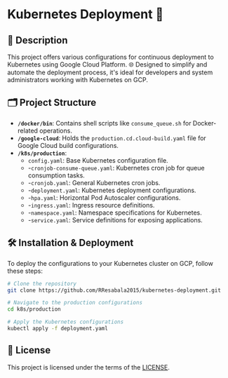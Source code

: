 # Kubernetes Deployment 🚀

## 📖 Description

This project offers various configurations for continuous deployment to Kubernetes using Google Cloud Platform. 🌐 Designed to simplify and automate the deployment process, it's ideal for developers and system administrators working with Kubernetes on GCP.

## 🗂 Project Structure

- **`/docker/bin`**: Contains shell scripts like `consume_queue.sh` for Docker-related operations.
- **`/google-cloud`**: Holds the `production.cd.cloud-build.yaml` file for Google Cloud build configurations.
- **`/k8s/production`**:
  - `config.yaml`: Base Kubernetes configuration file.
  - -`cronjob-consume-queue.yaml`: Kubernetes cron job for queue consumption tasks.
  - -`cronjob.yaml`: General Kubernetes cron jobs.
  - -`deployment.yaml`: Kubernetes deployment configurations.
  - -`hpa.yaml`: Horizontal Pod Autoscaler configurations.
  - -`ingress.yaml`: Ingress resource definitions.
  - -`namespace.yaml`: Namespace specifications for Kubernetes.
  - -`service.yaml`: Service definitions for exposing applications.

## 🛠 Installation & Deployment

To deploy the configurations to your Kubernetes cluster on GCP, follow these steps:

```bash
# Clone the repository
git clone https://github.com/RResabala2015/kubernetes-deployment.git

# Navigate to the production configurations
cd k8s/production

# Apply the Kubernetes configurations
kubectl apply -f deployment.yaml
```

## 📜 License

This project is licensed under the terms of the [LICENSE](https://github.com/RResabala2015/kubernetes-deployment/blob/main/LICENSE).
